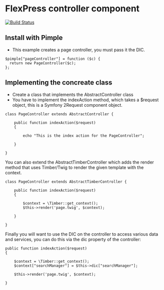 # FlexPress controller component

[![Build Status](https://travis-ci.org/FlexPress/component-controller.svg?branch=master)](https://travis-ci.org/FlexPress/component-controller)

## Install with Pimple
- This example creates a page controller, you must pass it the DIC.
```
$pimple["pageController"] = function ($c) {
  return new PageController($c);
};

```
## Implementing the concreate class
- Create a class that implements the AbstractController class
- You have to implement the indexAction method, which takes a $request object, this is a Symfony 2Request component object.

```
class PageController extends AbstractController {

    public function indexAction($request)
    {
      
        echo "This is the index action for the PageController";
      
    }

}
```

You can also extend the AbstractTimberController which adds the render method that uses Timber/Twig to render the given template with the context.

```
class PageController extends AbstractTimberController {

    public function indexAction($request)
    {

        $context = \Timber::get_context();
        $this->render('page.twig', $context);

    }

}
```
Finally you will want to use the DIC on the controller to access various data and services, you can do this via the dic property of the controller:
```
public function indexAction($request)
{

    $context = \Timber::get_context();
    $context["searchManager"] = $this->dic["searchManager"];
    
    $this->render('page.twig', $context);

}
```
